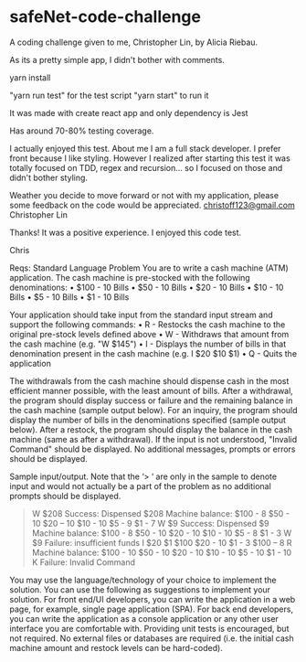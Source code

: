 # safeNet-code-challenge
A coding challenge given to me, Christopher Lin, by Alicia Riebau.

As its a pretty simple app, I didn't bother with comments.

yarn install 

"yarn run test" for the test script
"yarn start" to run it

It was made with create react app and only dependency is Jest

Has around 70-80% testing coverage.

I actually enjoyed this test. About me I am a full stack developer. I prefer front because I like styling. However I realized after starting this test it was totally focused on TDD, regex and recursion... so I focused on those and didn't bother styling. 

Weather you decide to move forward or not with my application, please some feedback on the code would be appreciated. christoff123@gmail.com Christopher Lin

Thanks! It was a positive experience. I enjoyed this code test.

Chris

Reqs:
Standard Language Problem
You are to write a cash machine (ATM) application. The cash machine is pre-stocked with the following denominations:
 • $100 - 10 Bills
 • $50 - 10 Bills
 • $20 - 10 Bills
 • $10 - 10 Bills
 • $5 - 10 Bills
 • $1 - 10 Bills

Your application should take input from the standard input stream and support the following commands:
• R - Restocks the cash machine to the original pre-stock levels defined above 
• W<dollar amount>   - Withdraws that amount from the cash machine (e.g. "W $145") 
• I<denominations>   - Displays the number of bills in that denomination present in the cash machine (e.g. I $20 $10 $1) 
• Q - Quits the application

The withdrawals from the cash machine should dispense cash in the most efficient manner possible, with the least amount of bills.  After a withdrawal, the program should display success or failure and the remaining balance in the cash machine (sample output below).  For an inquiry, the program should display the number of bills in the denominations specified (sample output below).  After a restock, the program should display the balance in the cash machine (same as after a withdrawal).  If the input is not understood, "Invalid Command" should be displayed.  No additional messages, prompts or errors should be displayed.

Sample input/output.  Note that the ‘> ‘ are only in the sample to denote input and would not actually be a part of the problem as no additional prompts should be displayed.
> W $208
Success: Dispensed $208
Machine balance:
$100 - 8
$50 - 10
$20 – 10
$10 - 10
$5 - 9
$1 - 7
> W $9
Success: Dispensed $9
Machine balance:
$100 - 8
$50 - 10
$20 - 10
$10 - 10
$5 - 8
$1 - 3
> W $9
Failure: insufficient funds
> I $20 $1 $100
$20 - 10
$1 - 3
$100 – 8
> R
Machine balance:
$100 - 10
$50 - 10
$20 - 10
$10 - 10
$5 - 10
$1 - 10
> K
Failure: Invalid Command

You may use the language/technology of your choice to implement the solution. You can use the following as suggestions to implement your solution.
For front end/UI developers, you can write the application in a web page, for example, single page application (SPA).
For back end developers, you can write the application as a console application or any other user interface you are comfortable with.
Providing unit tests is encouraged, but not required.  No external files or databases are required (i.e. the initial cash machine amount and restock levels can be hard-coded).
